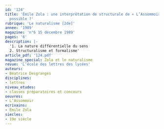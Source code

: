 ```yaml
---
id: '124'
title: 'Émile Zola : une interprétation de structurale de « L’Assommoir » est-elle
  possible ?'
rubrique: 'Le naturalisme [2de]'
annee: '1989'
magazine: 'n°6 15 décembre 1989'
pages: '6'
description: |-
  '1. La nature différentielle du sens
  2. Structuralisme et formalisme'
article_pdf: '124.pdf'
magazine_special: Zola et le naturalisme
revue: 'L’école des lettres des lycées'
auteurs:
- Béatrice Desgranges
disciplines:
- lettres
niveau_etudes:
- classes préparatoires et concours
oeuvres:
- L’Assommoir
ecrivains:
- Émile Zola
siecles:
- 19e siècle
---
```


